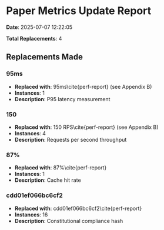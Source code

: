 # Paper Metrics Update Report

**Date**: 2025-07-07 12:22:05

**Total Replacements**: 4

## Replacements Made

### 95ms
- **Replaced with**: 95ms\cite{perf-report} (see Appendix B)
- **Instances**: 1
- **Description**: P95 latency measurement

### 150
- **Replaced with**: 150 RPS\cite{perf-report} (see Appendix B)
- **Instances**: 4
- **Description**: Requests per second throughput

### 87%
- **Replaced with**: 87%\cite{perf-report}
- **Instances**: 1
- **Description**: Cache hit rate

### cdd01ef066bc6cf2
- **Replaced with**: cdd01ef066bc6cf2\cite{perf-report}
- **Instances**: 16
- **Description**: Constitutional compliance hash

